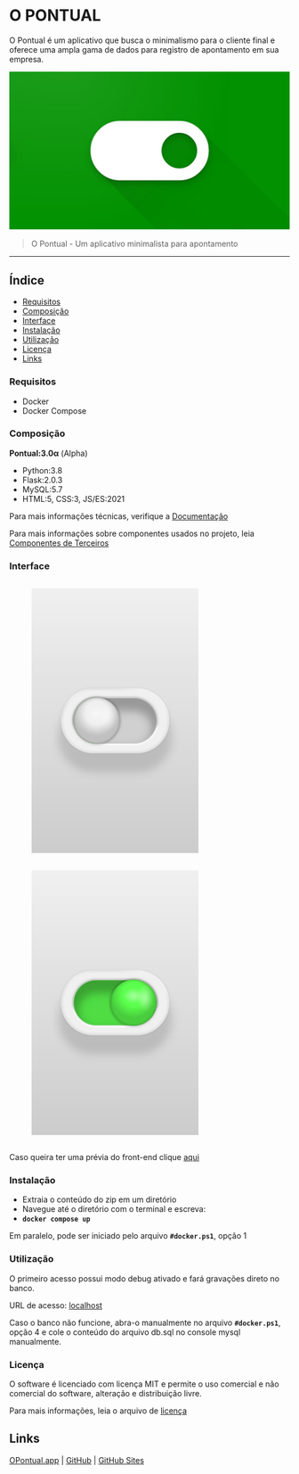 # O PONTUAL

O Pontual é um aplicativo que busca o minimalismo para o cliente final e oferece uma ampla gama de dados para registro de apontamento em sua empresa.

![WallPaper](views/static/public/graph/1280x720.jpg)

> O Pontual - Um aplicativo minimalista para apontamento

___

## Índice

- [Requisitos](#requisitos)
- [Composição](#composição) 
- [Interface](#interface)
- [Instalação](#instalação)
- [Utilização](#utilização)
- [Licença](#licença)
- [Links](#links)

### Requisitos
- Docker
- Docker Compose

### Composição
**Pontual:3.0α** (Alpha)

- Python:3.8
- Flask:2.0.3
- MySQL:5.7
- HTML:5, CSS:3, JS/ES:2021

Para mais informações técnicas, verifique a [Documentação](docs/index.md)

Para mais informações sobre componentes usados no projeto, leia [Componentes de Terceiros](THIRD-PARTY.md)

### Interface
<div style="display: flex; flex-wrap: wrap; justify-content: space-between;">
<figure> <img width="300" height="475" src="views/static/public/graph/screenshots/checkbox-off.png"> </figure>
<figure> <img width="300" height="475" src="views/static/public/graph/screenshots/checkbox-on.png"> </figure>
</div>

Caso queira ter uma prévia do front-end clique [aqui](views/static/funcionario.html)

### Instalação
- Extraia o conteúdo do zip em um diretório
- Navegue até o diretório com o terminal e escreva: 
- **`docker compose up`**

Em paralelo, pode ser iniciado pelo arquivo **`#docker.ps1`**, opção 1

### Utilização

O primeiro acesso possui modo debug ativado e fará gravações direto no banco.

URL de acesso: [localhost](http://localhost/)

Caso o banco não funcione, abra-o manualmente no arquivo **`#docker.ps1`**, opção 4 e cole o conteúdo do arquivo db.sql no console mysql manualmente.

### Licença

O software é licenciado com licença MIT e permite o uso comercial e não comercial do software, alteração e distribuição livre. 

Para mais informações, leia o arquivo de [licença](LICENSE)

## Links

[OPontual.app](https://opontual.app) | [GitHub](https://github.com/JonnyPaes/Pontual) | [GitHub Sites](https://JonnyPaes.github.io/Pontual)
